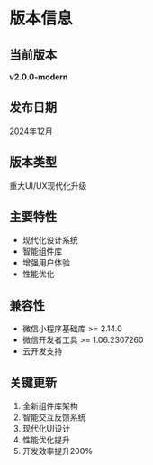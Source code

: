 # 版本信息

## 当前版本
**v2.0.0-modern**

## 发布日期
2024年12月

## 版本类型
重大UI/UX现代化升级

## 主要特性
- 现代化设计系统
- 智能组件库
- 增强用户体验
- 性能优化

## 兼容性
- 微信小程序基础库 >= 2.14.0
- 微信开发者工具 >= 1.06.2307260
- 云开发支持

## 关键更新
1. 全新组件库架构
2. 智能交互反馈系统  
3. 现代化UI设计
4. 性能优化提升
5. 开发效率提升200% 